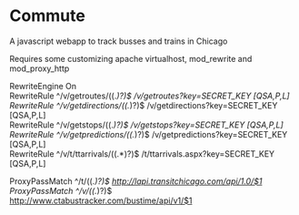 # Commute
A javascript webapp to track busses and trains in Chicago

Requires some customizing apache virtualhost, mod_rewrite and mod_proxy_http

RewriteEngine On                                                                                             
RewriteRule ^/v/getroutes/((.*)?)$ /v/getroutes?key=SECRET_KEY [QSA,P,L]                      
RewriteRule ^/v/getdirections/((.*)?)$ /v/getdirections?key=SECRET_KEY [QSA,P,L]              
RewriteRule ^/v/getstops/((.*)?)$ /v/getstops?key=SECRET_KEY [QSA,P,L]                        
RewriteRule ^/v/getpredictions/((.*)?)$ /v/getpredictions?key=SECRET_KEY [QSA,P,L]            
RewriteRule ^/v/t/ttarrivals/((.*)?)$ /t/ttarrivals.aspx?key=SECRET_KEY [QSA,P,L]      

ProxyPassMatch ^/t/((.*)?)$ http://lapi.transitchicago.com/api/1.0/$1                                        
ProxyPassMatch ^/v/((.*)?)$ http://www.ctabustracker.com/bustime/api/v1/$1  
